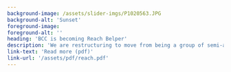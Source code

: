 ```yaml
---
background-image: /assets/slider-imgs/P1020563.JPG
background-alt: 'Sunset'
foreground-image: 
foreground-alt: ''
heading: 'BCC is becoming Reach Belper'
description: 'We are restructuring to move from being a group of semi-autonomous churches across the East Midlands to being one church in many locations unlimited by geographical boundaries'
link-text: 'Read more (pdf)'
link-url: '/assets/pdf/reach.pdf'
---
```

